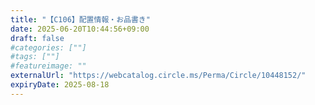 ```yaml
---
title: "【C106】配置情報・お品書き"
date: 2025-06-20T10:44:56+09:00
draft: false
#categories: [""]
#tags: [""]
#featureimage: ""
externalUrl: "https://webcatalog.circle.ms/Perma/Circle/10448152/"
expiryDate: 2025-08-18
---
```


